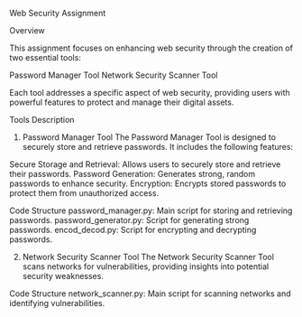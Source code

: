 Web Security Assignment

Overview

This assignment focuses on enhancing web security through the creation of two essential tools:

Password Manager Tool
Network Security Scanner Tool

Each tool addresses a specific aspect of web security, providing users with powerful features to protect and manage their digital assets.

Tools Description
1. Password Manager Tool
The Password Manager Tool is designed to securely store and retrieve passwords. It includes the following features:

Secure Storage and Retrieval: Allows users to securely store and retrieve their passwords.
Password Generation: Generates strong, random passwords to enhance security.
Encryption: Encrypts stored passwords to protect them from unauthorized access.

Code Structure
password_manager.py: Main script for storing and retrieving passwords.
password_generator.py: Script for generating strong passwords.
encod_decod.py: Script for encrypting and decrypting passwords.

2. Network Security Scanner Tool
The Network Security Scanner Tool scans networks for vulnerabilities, providing insights into potential security weaknesses.

Code Structure
network_scanner.py: Main script for scanning networks and identifying vulnerabilities.
